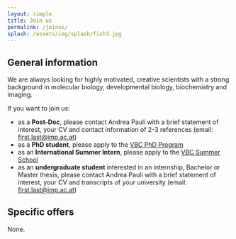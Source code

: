 ```yaml
---
layout: simple
title: Join us
permalink: /joinus/
splash: /assets/img/splash/fish3.jpg
---
```


## General information

We are always looking for highly motivated, creative scientists with a strong
background in molecular biology, developmental biology, biochemistry and
imaging.

If you want to join us:

* as a **Post-Doc**, please contact Andrea Pauli with a brief statement of interest, your CV and contact information of 2-3 references (email: first.last@imp.ac.at)
* as a **PhD student**, please apply to the [VBC PhD Program](http://www.vbcphdprogramme.at/)
* as an **International Summer Intern**, please apply to the [VBC Summer School](http://www.vbcsummerschool.at/)
* as an **undergraduate student** interested in an internship, Bachelor or Master thesis, please contact Andrea Pauli with a brief statement of interest, your CV and transcripts of your university (email: first.last@imp.ac.at)

## Specific offers

None.


